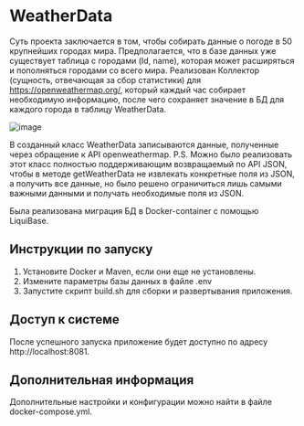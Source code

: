 # WeatherData

Суть проекта заключается в том, чтобы собирать данные о погоде в 50 крупнейших городах мира. 
Предполагается, что в базе данных уже существует таблица с городами (Id, name), которая может расширяться и пополняться городами со всего мира.
Реализован Коллектор (сущность, отвечающая за сбор статистики) для https://openweathermap.org/, который каждый час собирает необходимую информацию, после чего сохраняет значение в БД для каждого города в таблицу WeatherData.

![image](https://github.com/SamiyKlassniy/WeatherData/assets/102363346/f729f4bf-506d-463a-95c9-ec0845667ba3)

В созданный класс WeatherData записываются данные, полученные через обращение к API openweathermap.
P.S. Можно было реализовать этот класс полностью поддерживающим возвращаемый по API JSON, чтобы в методе getWeatherData не извлекать конкретные поля из JSON, а получить все данные, но было решено ограничиться лишь самыми важными данными и получать необходимые поля из JSON.

Была реализована миграция БД в Docker-container с помощью LiquiBase.

## Инструкции по запуску

1. Установите Docker и Maven, если они еще не установлены.
2. Измените параметры базы данных в файле .env
3. Запустите скрипт build.sh для сборки и развертывания приложения.

## Доступ к системе

После успешного запуска приложение будет доступно по адресу http://localhost:8081.

## Дополнительная информация

Дополнительные настройки и конфигурации можно найти в файле docker-compose.yml.
